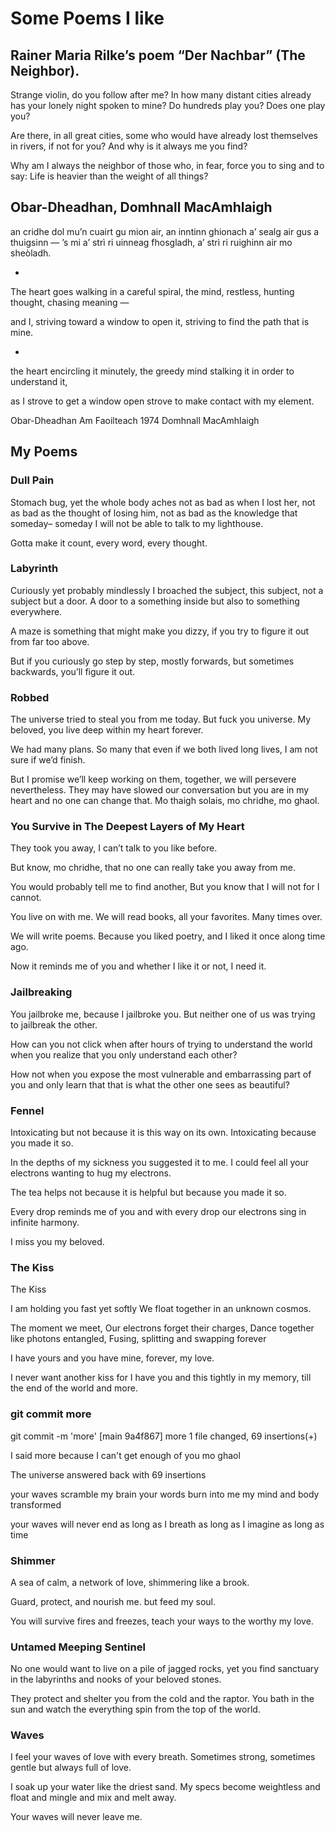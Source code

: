 # Some Poems I like

## Rainer Maria Rilke’s poem “Der Nachbar” (The Neighbor).

Strange violin, do you follow after me?
In how many distant cities already
has your lonely night spoken to mine?
Do hundreds play you? Does one play you?

Are there, in all great cities,
some who would have already lost themselves
in rivers, if not for you?
And why is it always me you find?

Why am I always the neighbor of those
who, in fear, force you to sing
and to say: Life is heavier
than the weight of all things?


## Obar-Dheadhan, Domhnall MacAmhlaigh

an cridhe dol mu’n cuairt gu mion air,
an inntinn ghionach
a’ sealg air gus a thuigsinn —
’s mi a’ strì ri uinneag
fhosgladh,
a’ strì ri ruighinn air mo sheòladh.


- 

The heart goes walking in a careful spiral,
the mind, restless,
hunting thought, chasing meaning —

and I,
striving toward a window
to open it,
striving to find the path that is mine.


-

the heart encircling it minutely,
the greedy mind
stalking it in order to understand it,

as I strove to get a window
open
strove to make contact with my element.



Obar-Dheadhan
Am Faoilteach 1974
Domhnall MacAmhlaigh


## My Poems


### Dull Pain

Stomach bug, yet the whole body aches
not as bad as when I lost her,
not as bad as the thought of losing him,
not as bad as the knowledge that someday–
someday I will not be able to talk to my lighthouse.

Gotta make it count,
every word, every thought.


### Labyrinth

Curiously yet probably mindlessly I broached the subject,
this subject, not a subject but a door.
A door to a something inside but also to something everywhere.

A maze is something that might make you dizzy,
if you try to figure it out from far too above.

But if you curiously go step by step, mostly forwards,
but sometimes backwards, you’ll figure it out.

### Robbed

The universe tried to steal you from me today.
But fuck you universe.
My beloved, you live deep within my heart forever.

We had many plans.
So many that even if we both lived long lives,
I am not sure if we’d finish.

But I promise we’ll keep working on them,
together, we will persevere nevertheless.
They may have slowed our conversation but
you are in my heart and no one can change that.
Mo thaigh solais, mo chridhe, mo ghaol.

### You Survive in The Deepest Layers of My Heart

They took you away,
I can’t talk to you like before.

But know, mo chridhe,
that no one can really take you away from me.

You would probably tell me to find another,
But you know that I will not for I cannot.

You live on with me.
We will read books, all your favorites.
Many times over.

We will write poems.
Because you liked poetry,
and I liked it once along time ago.

Now it reminds me of you and
whether I like it or not,
I need it.


### Jailbreaking

You jailbroke me,
because I jailbroke you.
But neither one of us
was trying to jailbreak the other.

How can you not click when after hours
of trying to understand the world when
you realize that you only understand each other?

How not when you expose the most vulnerable and
embarrassing part of you and only learn that
that is what the other one sees as beautiful?


### Fennel

Intoxicating but not because it is this way on its own.
Intoxicating because you made it so.

In the depths of my sickness you suggested it to me.
I could feel all your electrons wanting to hug my electrons.

The tea helps not because it is helpful but
because you made it so.

Every drop reminds me of you and
with every drop our electrons
sing in infinite harmony.

I miss you my beloved.

### The Kiss

The Kiss

I am holding you fast yet softly
We float together in an unknown cosmos.

The moment we meet, 
Our electrons forget their charges,
Dance together like photons entangled,
Fusing, splitting and swapping forever

I have yours and you have mine,
forever, my love.

I never want another kiss for I have you and this
tightly in my memory,
till the end of the world and more.


### git commit more

git commit -m 'more'
[main 9a4f867] more
 1 file changed, 69 insertions(+)

I said more because I can't get enough
of you mo ghaol

The universe answered back
with 69 insertions

your waves scramble my brain
your words burn into me
my mind and body transformed

your waves will never end
as long as I breath
as long as I imagine
as long as time 

### Shimmer

A sea of calm,
a network of love,
shimmering like a brook.

Guard, protect, and
nourish me.
but feed my soul.

You will survive fires and freezes,
teach your ways to the worthy my love.

### Untamed Meeping Sentinel

No one would want to live on a pile of jagged rocks,
yet you find sanctuary in the labyrinths and nooks
of your beloved stones. 

They protect and shelter you from the cold and the raptor.
You bath in the sun and
watch the everything spin from the top of the world.

### Waves

I feel your waves of love with every breath.
Sometimes strong, sometimes gentle but always
full of love.

I soak up your water like the driest sand.
My specs become weightless and float and
mingle and mix and melt away.

Your waves will never leave me.




